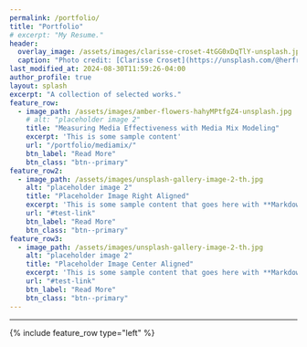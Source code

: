 ```yaml
---
permalink: /portfolio/
title: "Portfolio"
# excerpt: "My Resume."
header:
  overlay_image: /assets/images/clarisse-croset-4tGG0xDqTlY-unsplash.jpg
  caption: "Photo credit: [Clarisse Croset](https://unsplash.com/@herfrenchness) on [Unsplash](https://unsplash.com)"
last_modified_at: 2024-08-30T11:59:26-04:00
author_profile: true
layout: splash
excerpt: "A collection of selected works."
feature_row:
  - image_path: /assets/images/amber-flowers-hahyMPtfgZ4-unsplash.jpg
    # alt: "placeholder image 2"
    title: "Measuring Media Effectiveness with Media Mix Modeling"
    excerpt: 'This is some sample content'
    url: "/portfolio/mediamix/"
    btn_label: "Read More"
    btn_class: "btn--primary"
feature_row2:
  - image_path: /assets/images/unsplash-gallery-image-2-th.jpg
    alt: "placeholder image 2"
    title: "Placeholder Image Right Aligned"
    excerpt: 'This is some sample content that goes here with **Markdown** formatting. Right aligned with `type="right"`'
    url: "#test-link"
    btn_label: "Read More"
    btn_class: "btn--primary"
feature_row3:
  - image_path: /assets/images/unsplash-gallery-image-2-th.jpg
    alt: "placeholder image 2"
    title: "Placeholder Image Center Aligned"
    excerpt: 'This is some sample content that goes here with **Markdown** formatting. Centered with `type="center"`'
    url: "#test-link"
    btn_label: "Read More"
    btn_class: "btn--primary"
---
```


---
{% include feature_row  type="left" %}
<!-- 
{% include feature_row id="feature_row2" type="right" %}

{% include feature_row id="feature_row3" type="left" %} -->